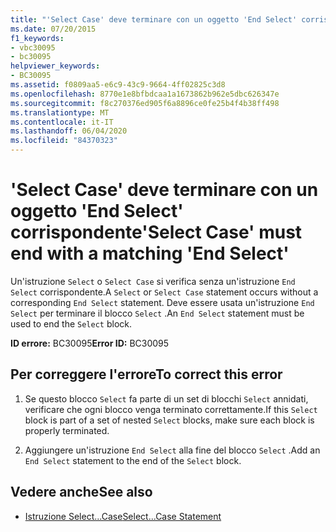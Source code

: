 ```yaml
---
title: "'Select Case' deve terminare con un oggetto 'End Select' corrispondente"
ms.date: 07/20/2015
f1_keywords:
- vbc30095
- bc30095
helpviewer_keywords:
- BC30095
ms.assetid: f0809aa5-e6c9-43c9-9664-4ff02825c3d8
ms.openlocfilehash: 8770e1e8bfbdcaa1a1673862b962e5dbc626347e
ms.sourcegitcommit: f8c270376ed905f6a8896ce0fe25b4f4b38ff498
ms.translationtype: MT
ms.contentlocale: it-IT
ms.lasthandoff: 06/04/2020
ms.locfileid: "84370323"
---
```

# <a name="select-case-must-end-with-a-matching-end-select"></a><span data-ttu-id="0b27c-102">'Select Case' deve terminare con un oggetto 'End Select' corrispondente</span><span class="sxs-lookup"><span data-stu-id="0b27c-102">'Select Case' must end with a matching 'End Select'</span></span>
<span data-ttu-id="0b27c-103">Un'istruzione `Select` o `Select Case` si verifica senza un'istruzione `End Select` corrispondente.</span><span class="sxs-lookup"><span data-stu-id="0b27c-103">A `Select` or `Select Case` statement occurs without a corresponding `End Select` statement.</span></span> <span data-ttu-id="0b27c-104">Deve essere usata un'istruzione `End Select` per terminare il blocco `Select` .</span><span class="sxs-lookup"><span data-stu-id="0b27c-104">An `End Select` statement must be used to end the `Select` block.</span></span>  
  
 <span data-ttu-id="0b27c-105">**ID errore:** BC30095</span><span class="sxs-lookup"><span data-stu-id="0b27c-105">**Error ID:** BC30095</span></span>  
  
## <a name="to-correct-this-error"></a><span data-ttu-id="0b27c-106">Per correggere l'errore</span><span class="sxs-lookup"><span data-stu-id="0b27c-106">To correct this error</span></span>  
  
1. <span data-ttu-id="0b27c-107">Se questo blocco `Select` fa parte di un set di blocchi `Select` annidati, verificare che ogni blocco venga terminato correttamente.</span><span class="sxs-lookup"><span data-stu-id="0b27c-107">If this `Select` block is part of a set of nested `Select` blocks, make sure each block is properly terminated.</span></span>  
  
2. <span data-ttu-id="0b27c-108">Aggiungere un'istruzione `End Select` alla fine del blocco `Select` .</span><span class="sxs-lookup"><span data-stu-id="0b27c-108">Add an `End Select` statement to the end of the `Select` block.</span></span>  
  
## <a name="see-also"></a><span data-ttu-id="0b27c-109">Vedere anche</span><span class="sxs-lookup"><span data-stu-id="0b27c-109">See also</span></span>

- [<span data-ttu-id="0b27c-110">Istruzione Select...Case</span><span class="sxs-lookup"><span data-stu-id="0b27c-110">Select...Case Statement</span></span>](../language-reference/statements/select-case-statement.md)
